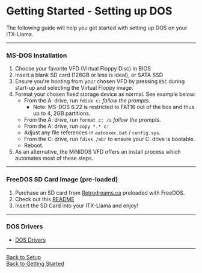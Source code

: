 # Getting Started - Setting up DOS

The following guide will help you get started with setting up DOS on your ITX-Llama. 

---

### MS-DOS Installation

1. Choose your favorite VFD (Virtual Floppy Disc) in BIOS
1. Insert a blank SD card (128GB or less is ideal), or SATA SSD
1. Ensure you're booting from your chosen VFD by pressing `ESC` during start-up and selecting the Virtual Floppy image.
1. Format your chosen fixed storage device as normal. See example below: 
    * From the A: drive, run `fdisk c:` _follow the prompts._ 
      * Note: MS-DOS 6.22 is restricted to FAT16 out of the box and thus up to 4, 2GB partitions.
    * From the A: drive, run `format c: /s` _follow the prompts._
    * From the A: drive, run `copy *.* c:`
    * Adjust any file references in `autoexec.bat` / `config.sys`.
    * From the C: drive, run `fdisk /mbr` to ensure your C: drive is bootable.
    * Reboot.
1. As an alternative, the MiNiDOS VFD offers an install process which automates most of these steps.

---

### FreeDOS SD Card Image (pre-loaded)
1. Purchase an SD card from [Retrodreams.ca][Retrodreams-FreeDOS] preloaded with FreeDOS.
2. Check out this [README](freedos-sdcard.md)
3. Insert the SD Card into your ITX-Llama and enjoy!

---

### DOS Drivers
* [DOS Drivers](setup.md#dos-drivers)

---

[Back to Setup](setup.md) <br>
[Back to Getting Started](../getting-started.md)


[itxllama-repo]: https://github.com/eivindbohler/itxllama/archive/refs/heads/main.zip
[Retrodreams]: https://retrodreams.ca/collections/all
[Retrodreams-FreeDOS]: https://retrodreams.ca/products/preloaded-microsd-card-with-freedos-goodies
[winworldpc-win98]: https://winworldpc.com/download/417d71c2-ae18-c39a-11c3-a4e284a2c3a5
[vogons-thread]: https://www.vogons.org/viewtopic.php?t=93480
[vogons-minidos]: https://www.vogons.org/viewtopic.php?p=1307896#p1307896
[mt32-pi]: https://github.com/dwhinham/mt32-pi
[mt32-pi-control]: https://github.com/gmcn42/mt32-pi-control/tree/main/dos_bin